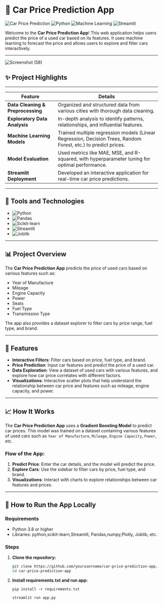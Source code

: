 
# 🚗 Car Price Prediction App

![Car Price Prediction](https://img.shields.io/badge/Car%20Price%20Prediction-App-brightgreen) 
![Python](https://img.shields.io/badge/Python-3.8%2B-blue?style=flat-square&logo=python)
![Machine Learning](https://img.shields.io/badge/Machine%20Learning-Scikit--Learn-green?style=flat-square&logo=scikitlearn)
![Streamlit](https://img.shields.io/badge/Streamlit-Deployment-orange?style=flat-square&logo=streamlit)

Welcome to the **Car Price Prediction App**! This web application helps users predict the price of a used car based on its features. It uses machine learning to forecast the price and allows users to explore and filter cars interactively.

---

![Screenshot (58)](https://github.com/user-attachments/assets/08d4e4ab-567c-4b03-aa64-3871bcf3e2dd)

## ✨ Project Highlights

---

**Feature**                     | **Details**
------------------------------ | ------------------------------------------------------------------------
**Data Cleaning & Preprocessing**| Organized and structured data from various cities with thorough data cleaning.
**Exploratory Data Analysis**   | In-depth analysis to identify patterns, relationships, and influential features.
**Machine Learning Models**     | Trained multiple regression models (Linear Regression, Decision Trees, Random Forest, etc.) to predict prices.
**Model Evaluation**            | Used metrics like MAE, MSE, and R-squared, with hyperparameter tuning for optimal performance.
**Streamlit Deployment**       | Developed an interactive application for real-time car price predictions.

---

## 🔧 Tools and Technologies

- ![Python](https://img.shields.io/badge/Python-3.8%2B-blue?style=flat-square&logo=python)
- ![Pandas](https://img.shields.io/badge/Pandas-Data%20Analysis-black?style=flat-square&logo=pandas)
- ![Scikit-learn](https://img.shields.io/badge/Scikit--Learn-Machine%20Learning-green?style=flat-square&logo=scikitlearn)
- ![Streamlit](https://img.shields.io/badge/Streamlit-Deployment-orange?style=flat-square&logo=streamlit)
- ![Joblib](https://img.shields.io/badge/Joblib-v1.1.0-blue)

---

## 📊 **Project Overview**

The **Car Price Prediction App** predicts the price of used cars based on various features such as:
- Year of Manufacture
- Mileage
- Engine Capacity
- Power
- Seats
- Fuel Type
- Transmission Type

The app also provides a dataset explorer to filter cars by price range, fuel type, and brand.

---

## 🚀 **Features**

- **Interactive Filters**: Filter cars based on price, fuel type, and brand.
- **Price Prediction**: Input car features and predict the price of a used car.
- **Data Exploration**: View a dataset of used cars with various features, and explore how car price correlates with different factors.
- **Visualizations**: Interactive scatter plots that help understand the relationship between car price and features such as mileage, engine capacity, and power.

---


## 📈 **How It Works**

The **Car Price Prediction App** uses a **Gradient Boosting Model** to predict car prices. This model was trained on a dataset containing various features of used cars such as `Year of Manufacture`, `Mileage`, `Engine Capacity`, `Power`, etc.

### **Flow of the App**:

1. **Predict Price**: Enter the car details, and the model will predict the price.
2. **Explore Cars**: Use the sidebar to filter cars by price, fuel type, and brand.
3. **Visualizations**: Interact with charts to explore relationships between car features and prices.

---

## 🧰 **How to Run the App Locally**

### **Requirements**

- Python 3.8 or higher
- Libraries: python,scikit-learn,Streamlit, Pandas,numpy,Plotly, Joblib, etc.

### **Steps**

1. **Clone the repository:**

   ```bash
   git clone https://github.com/yourusername/car-price-prediction-app.git
   cd car-price-prediction-app

2. **Install requirements.txt and run app:**

   ```
   pip install -r requirements.txt

   streamlit run app.py

